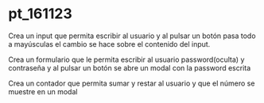 # pt_161123

Crea un input que permita escribir al usuario y al pulsar un botón pasa todo a mayúsculas el cambio se hace sobre el contenido del input.

Crea un formulario que le permita escribir al usuario password(oculta) y contraseña y al pulsar un botón se abre un modal con la password escrita

Crea un contador que permita sumar y restar al usuario y que el número se muestre en un modal